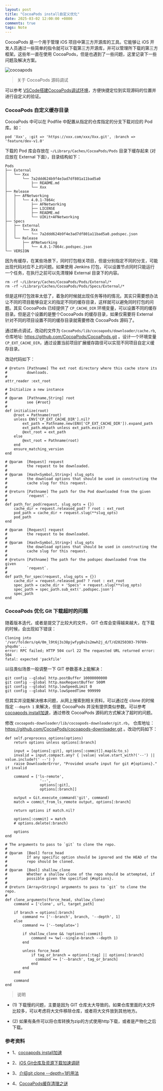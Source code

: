 ```yaml
---
layout: post
title: "CocoaPods install自定义优化"
date: 2025-03-02 12:00:00 +0800
comments: true
tags: Note
---
```


CocoaPods 是一个用于管理 iOS 项目中第三方开源库的工具。它能够让 iOS 开发人员通过一些简单的指令就可以下载第三方开源库，并可以管理所下载的第三方框架。这些年一直在使用 CocoaPods，但是也遇到了一些问题，这里记录下一些问题及解决方案。

![cocoapods](/images/cocoapods-install-optimize/cocoapods.png)

> 关于 CocoaPods 源码调试

可以参考 [VSCode搭建CocoaPods调试环境](https://blog.devzeng.com/blog/vscode-debug-cocoapods.html)，方便快捷定位到实现源码的位置并进行自定义的验证。

### CocoaPods 自定义缓存目录

CocoaPods 中可以在 Podfile 中配置从指定的仓库指定的分支下载对应的 Pod 库。如：

```
pod 'Xxx', :git => 'https://xxx.com/xxx/Xxx.git', :branch => 'feature/dev-v1.0'
```

下载的 Pod 库会存放在 `~/Library/Caches/CocoaPods/Pods` 目录下缓存起来 (对应放在 External 下面），目录结构如下：

```
Pods
├── External
│   └── Xxx
│       └── 7a2ddd624b9f4e3ad7df801a11bad5a0
│           ├── README.md
│           └── Xxx
├── Release
│   ├── AFNetworking
│   │   └── 4.0.1-7864c
│   │       ├── AFNetworking
│   │       ├── LICENSE
│   │       ├── README.md
│   │       └── UIKit+AFNetworking
├── Specs
│   ├── External
│   │   └── Xxx
│   │       └── 7a2ddd624b9f4e3ad7df801a11bad5a0.podspec.json
│   └── Release
│       ├── AFNetworking
│       │   └── 4.0.1-7864c.podspec.json
└── VERSION
```

因为有缓存，在某些场景下，同时打包相关项目，但是分别指定不同的分支，可能出现代码对应不上的问题。如果使用 Jenkins 打包，可以设置节点同时只能运行一个任务，在执行之前可以先清理掉 External 目录下的内容。

```
rm -rf ~/Library/Caches/CocoaPods/Pods/External/*
rm -rf ~/Library/Caches/CocoaPods/Pods/Specs/External/*
```

但是这样打包效率太低了，着急的时候就出现任务等待的情况。其实只需要想办法让不同的项目能够自定义的指定不同的缓存目录，这样就可以避免同时打包的问题。其实 CocoaPods 已经提供了 `CP_CACHE_DIR` 环境变量，可以设置不同的缓存目录。但是这个设置的是整个CocoaPods 的缓存目录，如果仅需要将 External 针对不同的项目设置不同的缓存目录就需要修改 CocoaPods 源码了。

通过断点调试，改动的文件为 `CocoaPods/lib/cocoapods/downloader/cache.rb`, 仓库地址: https://github.com/CocoaPods/CocoaPods.git 。设计一个环境变量 `CP_EXT_CACHE_DIR`，通过设置当前项目扩展缓存路径可以实现不同项目自定义缓存目录。

改动代码如下：

```
# @return [Pathname] The ext root directory where this cache store its
#         downloads.
#
attr_reader :ext_root

# Initialize a new instance
#
# @param  [Pathname,String] root
#         see {#root}
#
def initialize(root)
    @root = Pathname(root)
    unless ENV['CP_EXT_CACHE_DIR'].nil?
        ext_path = Pathname.new(ENV['CP_EXT_CACHE_DIR']).expand_path
        ext_path.mkpath unless ext_path.exist?
        @ext_root = ext_path
    else
        @ext_root = Pathname(root)
    end
    ensure_matching_version
end

# @param  [Request] request
#         the request to be downloaded.
#
# @param  [Hash<Symbol,String>] slug_opts
#         the download options that should be used in constructing the
#         cache slug for this request.
#
# @return [Pathname] The path for the Pod downloaded from the given
#         `request`.
#
def path_for_pod(request, slug_opts = {})
    cache_dir = request.released_pod? ? root : ext_root
    pod_path = cache_dir + request.slug(**slug_opts)
    pod_path
end

# @param  [Request] request
#         the request to be downloaded.
#
# @param  [Hash<Symbol,String>] slug_opts
#         the download options that should be used in constructing the
#         cache slug for this request.
#
# @return [Pathname] The path for the podspec downloaded from the given
#         `request`.
#
def path_for_spec(request, slug_opts = {})
    cache_dir = request.released_pod? ? root : ext_root
    spec_path = cache_dir + 'Specs' + request.slug(**slug_opts)
    spec_path = spec_path.sub_ext('.podspec.json')
    spec_path
end
```

### CocoaPods 优化 Git 下载超时的问题

随着版本迭代，或者是提交了比较大的文件， GIT 仓库会变得越来越大，在下载的时候，会出现如下错误：

```
Cloning into '/var/folders/q4/0m_l9t6j3s38pjwfyg8v2s2mwh2j_d/T/d20250303-79709-yhqu0o'...
error: RPC failed; HTTP 504 curl 22 The requested URL returned error: 504
fatal: expected 'packfile'
```

以往类似场景一般调整一下 GIT 参数基本上能解决：

```
git config --global http.postBuffer 10000000000
git config --global http.maxRequestBuffer 500M
git config --global http.lowSpeedLimit 0
git config --global http.lowSpeedTime 999999
```

但其实并没能解决根本问题，从网上搜索到相关资料，可以通过在 clone 的时候指定 `--depth 1` 来解决，但是 CocoaPods 并没有提供类似参数。可以参考 [cocoapods install加速](https://action121.github.io/2021/03/25/cocoapods-install%E5%8A%A0%E9%80%9F.html)，通过修改 CocoaPods 源码的方式解决了超时的问题。

修改 `cocoapods-downloader/lib/cocoapods-downloader/git.rb`， 仓库地址：https://github.com/CocoaPods/cocoapods-downloader.git 。改动代码如下：

```
def self.preprocess_options(options)
    return options unless options[:branch]

    input = [options[:git], options[:commit]].map(&:to_s)
    invalid = input.compact.any? { |value| value.start_with?('--') || value.include?(' --') }
    raise DownloaderError, "Provided unsafe input for git #{options}." if invalid

    command = ['ls-remote',
                '--',
                options[:git],
                options[:branch]]

    output = Git.execute_command('git', command)
    match = commit_from_ls_remote output, options[:branch]

    return options if match.nil?

    options[:commit] = match
    # options.delete(:branch)

    options
end

# The arguments to pass to `git` to clone the repo.
#
# @param  [Bool] force_head
#         If any specific option should be ignored and the HEAD of the
#         repo should be cloned.
#
# @param  [Bool] shallow_clone
#         Whether a shallow clone of the repo should be attempted, if
#         possible given the specified {#options}.
#
# @return [Array<String>] arguments to pass to `git` to clone the repo.
#
def clone_arguments(force_head, shallow_clone)
    command = ['clone', url, target_path]

    if branch = options[:branch]
        command += ['--branch', branch, '--depth', 1]
    else
        command += ['--template=']

        if shallow_clone && !options[:commit]
            command += %w(--single-branch --depth 1)
        end
  
        unless force_head
            if tag_or_branch = options[:tag] || options[:branch]
              command += ['--branch', tag_or_branch]
            end
        end
    end

    command
end
```

> 说明

- (1) 下载慢的问题，主要是因为 GIT 仓库太大导致的。如果仓库里面的大文件比较多，可以考虑将大文件移除仓库，或者将大文件放到其他地方。

- (2) 如果有条件可以将仓库转换为zip的方式使用http下载，或者是产物化之后下载。

### 参考资料

- 1、[cocoapods install加速](https://action121.github.io/2021/03/25/cocoapods-install%E5%8A%A0%E9%80%9F.html)

- 2、[iOS Git仓库及资源下载加速调研](https://action121.github.io/2022/11/23/iOS-Git%E4%BB%93%E5%BA%93%E5%8F%8A%E8%B5%84%E6%BA%90%E4%B8%8B%E8%BD%BD%E5%8A%A0%E9%80%9F%E8%B0%83%E7%A0%94.html)

- 3、[介绍git clone --depth=1的用法](https://www.cnblogs.com/cangqinglang/p/14007741.html)

- 4、[CocoaPods缓存清理之谜](https://mp.weixin.qq.com/s/dfyJxfah2VY5bQyoQQ8L3g)
